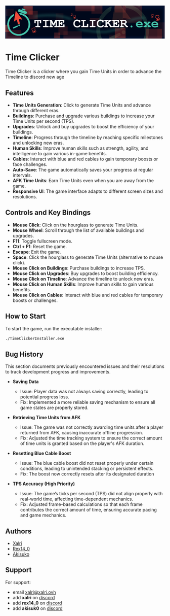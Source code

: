 ![Logo](readme_image.png)

# Time Clicker 

Time Clicker is a clicker where you gain Time Units in order to advance the Timeline to discord new age

## Features

- **Time Units Generation**: Click to generate Time Units and advance through different eras.
- **Buildings**: Purchase and upgrade various buildings to increase your Time Units per second (TPS).
- **Upgrades**: Unlock and buy upgrades to boost the efficiency of your buildings.
- **Timeline**: Progress through the timeline by reaching specific milestones and unlocking new eras.
- **Human Skills**: Improve human skills such as strength, agility, and intelligence to gain various in-game benefits.
- **Cables**: Interact with blue and red cables to gain temporary boosts or face challenges.
- **Auto-Save**: The game automatically saves your progress at regular intervals.
- **AFK Time Units**: Earn Time Units even when you are away from the game.
- **Responsive UI**: The game interface adapts to different screen sizes and resolutions.

## Controls and Key Bindings

- **Mouse Click**: Click on the hourglass to generate Time Units.
- **Mouse Wheel**: Scroll through the list of available buildings and upgrades.
- **F11**: Toggle fullscreen mode.
- **Ctrl + F1**: Reset the game.
- **Escape**: Exit the game.
- **Space**: Click the hourglass to generate Time Units (alternative to mouse click).
- **Mouse Click on Buildings**: Purchase buildings to increase TPS.
- **Mouse Click on Upgrades**: Buy upgrades to boost building efficiency.
- **Mouse Click on Timeline**: Advance the timeline to unlock new eras.
- **Mouse Click on Human Skills**: Improve human skills to gain various benefits.
- **Mouse Click on Cables**: Interact with blue and red cables for temporary boosts or challenges.
## How to Start

To start the game, run the executable installer:

```sh
./TimeClickerInstaller.exe
```
## Bug History  

This section documents previously encountered issues and their resolutions to track development progress and improvements.  

- **Saving Data**  
  - Issue: Player data was not always saving correctly, leading to potential progress loss.  
  - Fix: Implemented a more reliable saving mechanism to ensure all game states are properly stored.  

- **Retrieving Time Units from AFK**  
  - Issue: The game was not correctly awarding time units after a player returned from AFK, causing inaccurate offline progression.  
  - Fix: Adjusted the time tracking system to ensure the correct amount of time units is granted based on the player's AFK duration.  

- **Resetting Blue Cable Boost**  
  - Issue: The blue cable boost did not reset properly under certain conditions, leading to unintended stacking or persistent effects.  
  - Fix: The boost now correctly resets after its designated duration

- **TPS Accuracy (High Priority)**  
  - Issue: The game’s ticks per second (TPS) did not align properly with real-world time, affecting time-dependent mechanics.  
  - Fix: Adjusted frame-based calculations so that each frame contributes the correct amount of time, ensuring accurate pacing and game mechanics.  


## Authors

- [Xalri](https://www.github.com/Xalri)
- [Rex14_0](https://www.github.com/Rex140-hub)
- [Akisuko](https://www.github.com/Krinoceros)


## Support

For support:
- email xalri@xalri.ovh
- add **xalri** on [discord](https://discord.com)
- add **rex14_0** on [discord](https://discord.com)
- add **akisuk0** on [discord](https://discord.com)

